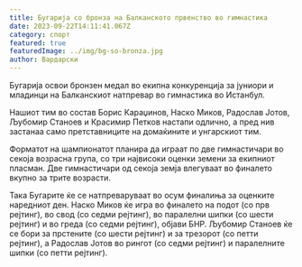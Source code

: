 ```yaml
---
title: Бугарија со бронза на Балканското првенство во гимнастика
date: 2023-09-22T14:11:41.067Z
category: спорт
featured: true
featuredImage: ../img/bg-so-bronza.jpg
author: Вардарски
---
```

Бугарија освои бронзен медал во екипна конкуренција за јуниори и младинци на Балканскиот натпревар во гимнастика во Истанбул.

Нашиот тим во состав Борис Караџинов, Наско Миков, Радослав Јотов, Љубомир Станоев и Красимир Петков настапи одлично, а пред нив застанаа само претставниците на домаќините и унгарскиот тим.

Форматот на шампионатот планира да играат по две гимнастичари во секоја возрасна група, со три највисоки оценки земени за екипниот пласман. Две гимнастичари од секоја земја влегуваат во финалето вкупно за трите возрасти.

Така Бугарите ќе се натпреваруваат во осум финалиња за оценките наредниот ден. Наско Миков ќе игра во финалето на подот (со прв рејтинг), во свод (со седми рејтинг), во паралелни шипки (со шести рејтинг) и во греда (со седми рејтинг), објави БНР. Љубомир Станоев ќе се бори за прстените (со шести рејтинг) и за трезорот (со петти рејтинг), а Радослав Јотов во рингот (со седми рејтинг) и паралелните шипки (со петти рејтинг).